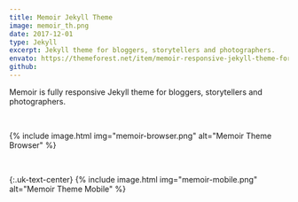 ```yaml
---
title: Memoir Jekyll Theme
image: memoir_th.png
date: 2017-12-01
type: Jekyll
excerpt: Jekyll theme for bloggers, storytellers and photographers. 
envato: https://themeforest.net/item/memoir-responsive-jekyll-theme-for-bloggers-writers-and-photographers/20989621
github: 
---
```


Memoir is fully responsive Jekyll theme for bloggers, storytellers and photographers.

<br>

{% include image.html img="memoir-browser.png" alt="Memoir Theme Browser" %}

<br>

{:.uk-text-center}
{% include image.html img="memoir-mobile.png" alt="Memoir Theme Mobile" %}
